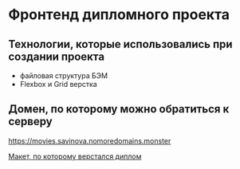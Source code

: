 # Фронтенд дипломного проекта

## Технологии, которые использовались при создании проекта

* файловая структура БЭМ
* Flexbox и Grid верстка

## Домен, по которому можно обратиться к серверу

https://movies.savinova.nomoredomains.monster

[Макет, по которому верстался диплом](https://disk.yandex.ru/d/gMzro7kWmccvkA)

